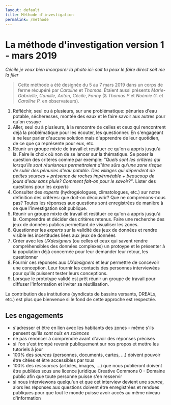 ```yaml
---
layout: default
title: Méthode d'investigation
permalink: /methode
---
```


# La méthode d'investigation version 1 - mars 2019

*Cécile je veux bien incorporer la photo ici: soit tu peux le faire direct soit me la filer*

> Cette méthode a été designée du 5 au 7 mars 2019 dans un corps de ferme récupéré par *Caroline* et *Thomas*. Étaient aussi présents *Marie-Gabrielle*, *Camille*, *Anton*, *Cécile*, *Fanny* (& *Thomas P* et *Noémie G.* et *Caroline P.* en observateurs).

1. Réfléchir, seul ou à plusieurs, sur une problématique: pénuries d'eau potable, sécheresses, montée des eaux et le faire savoir aux autres pour qu'on essaye 
2. Aller, seul ou à plusieurs, à la rencontre de celles et ceux qui rencontrent déjà la problématique pour les écouter, les questionner. En s'engageant à ne leur parler d'aucune solution mais d'apprendre de leur quotidien, de ce que ça représente pour eux, etc. 
3. Réunir un groupe mixte de travail et restituer ce qu'on a appris jusqu'à là. Faire le choix où non de se lancer sur la thématique. Se poser la question des critères comme par exemple: *"Quels sont les critères qui lorsqu'ils sont réunisnous permettraient d'être sûrs qu'une zone risque de subir des pénuries d'eau potable. Des villages qui dépendent de petites sources + présence de roches impérméable + beaucoup de jours d'eau sans pluie? Comment fait-on pour le savoir?"*. Lister des questions pour les *experts*
4. Consulter des *experts* (hydrogéologues, climatologues, etc.) sur notre définition des critères: que doit-on découvrir? Que ne comprenons-nous pas? Toutes les réponses aux questions sont enregistrées de manière à ce que l'investigation soit publique.
5. Réunir un groupe mixte de travail et restituer ce qu'on a appris jusqu'à là. Comprendre et décider des critères retenus. Faire une recherche des jeux de données publics permettant de visualiser les zones.
6. Questionner les *experts* sur la validité des jeux de données et rendre visible les incertitudes liées aux jeux de données
7. Créer avec les *UXdesigners* (ou celles et ceux qui savent rendre compréhensibles des données complexes) un protoype et le présenter à la population déjà concernée pour leur demander leur retour, les questionner
8. Fournir ces réponses aux *UXdesigners* et leur permettre de concevoir une conception. Leur fournir les contacts des personnes interviewées pour qu'ils puissent tester leurs conceptions. 
9. Lorsque le prototype validé est prêt réunir un groupe de travail pour diffuser l'information et inviter sa réutilisation.

La contribution des institutions (syndicats de bassins versants, DREALs, etc.) est plus que bienvenue si le fond de cette approche est respectée.

Les engagements
---

* s'adresser et être en lien avec les habitants des zones - même s'ils pensent qu'ils *sont nuls en sciences* 
* ne pas renoncer à comprendre avant d'avoir des réponses précises
* si l'on s'est trompé revenir publiquement sur nos propos et mettre les tutoriels à jour
* 100% des *sources* (personnes, documents, cartes, ...) doivent pouvoir être citées et être accessibles par tous
* 100% des *ressources* (articles, images, ...) que nous publieront doivent être publiées sous une licence juridique Creative Commons 0 - Domaine public afin que toute personne puisse s'en resservir
* si nous interviewons quelqu'un et que cet interview devient une *source*, alors les réponses aux questions doivent être enregistrées et rendues publiques pour que tout le monde puisse avoir accès au même niveau d'information











